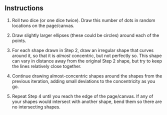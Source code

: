 
## Instructions

1. Roll two dice (or one dice twice). Draw this number of dots in random locations on the page/canvas.

2. Draw slightly larger ellipses (these could be circles) around each of the points.

3. For each shape drawn in Step 2, draw an irregular shape that curves around it, so that it is *almost* concentric, but not perfectly so. This shape can vary in distance away from the original Step 2 shape, but try to keep the lines relatively close together.

4. Continue drawing almost-concentric shapes around the shapes from the previous iteration, adding small deviations to the concentricity as you go.

5. Repeat Step 4 until you reach the edge of the page/canvas. If any of your shapes would intersect with another shape, bend them so there are no intersecting shapes.
